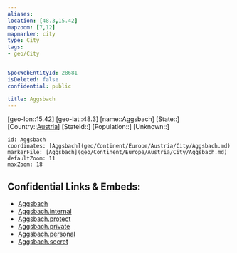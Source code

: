 ```yaml
---
aliases: 
location: [48.3,15.42]
mapzoom: [7,12] 
mapmarker: city 
type: City
tags:
- geo/City


SpocWebEntityId: 28681
isDeleted: false
confidential: public

title: Aggsbach
---
```

[geo-lon::15.42]
[geo-lat::48.3]
[name::Aggsbach]
[State::]
[Country::[Austria](geo/Continent/Europe/Austria.md)]
[StateId::]
[Population::]
[Unknown::]


```leaflet
id: Aggsbach
coordinates: [Aggsbach](geo/Continent/Europe/Austria/City/Aggsbach.md)
markerFile: [Aggsbach](geo/Continent/Europe/Austria/City/Aggsbach.md)
defaultZoom: 11 
maxZoom: 18
```


## Confidential Links & Embeds: 
- [Aggsbach](../../../../../../_public/geo/Continent/Europe/Austria/City/Aggsbach.md) 
- [Aggsbach.internal](../../../../../../_internal/geo/Continent/Europe/Austria/City/Aggsbach.internal.md) 
- [Aggsbach.protect](../../../../../../_protect/geo/Continent/Europe/Austria/City/Aggsbach.protect.md) 
- [Aggsbach.private](../../../../../../_private/geo/Continent/Europe/Austria/City/Aggsbach.private.md) 
- [Aggsbach.personal](../../../../../../_personal/geo/Continent/Europe/Austria/City/Aggsbach.personal.md) 
- [Aggsbach.secret](../../../../../../_secret/geo/Continent/Europe/Austria/City/Aggsbach.secret.md) 

